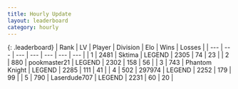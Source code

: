 ```yaml
---
title: Hourly Update
layout: leaderboard
category: hourly
---
```


{: .leaderboard}
| Rank | LV | Player | Division | Elo | Wins | Losses |
| --- | --- | --- | --- | --- | --- | --- |
| <span data-change="1">1</span> | 2481 | <span title="ID: 353063">Sktima</span> | LEGEND | <span data-change="5">2305</span> | <span data-change="3">74</span> | <span data-change="1">23</span> |
| <span data-change="-1">2</span> | 880 | <span title="ID: 652474">pookmaster21</span> | LEGEND | <span data-change="0">2302</span> | <span data-change="0">158</span> | <span data-change="0">56</span> |
| <span data-change="0">3</span> | 743 | <span title="ID: 742939">Phantom Knight</span> | LEGEND | <span data-change="9">2285</span> | <span data-change="2">111</span> | <span data-change="0">41</span> |
| <span data-change="0">4</span> | 502 | <span title="ID: 544038">297974</span> | LEGEND | <span data-change="0">2252</span> | <span data-change="0">179</span> | <span data-change="0">99</span> |
| <span data-change="0">5</span> | 790 | <span title="ID: 372321">Laserdude707</span> | LEGEND | <span data-change="0">2231</span> | <span data-change="0">60</span> | <span data-change="0">20</span> |